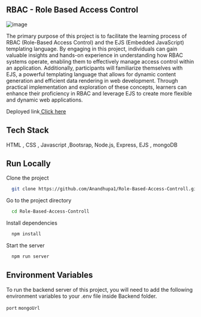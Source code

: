 ## RBAC - Role Based Access Control
![image]()



The primary purpose of this project is to facilitate the learning process of RBAC (Role-Based Access Control) and the EJS (Embedded JavaScript) templating language. By engaging in this project, individuals can gain valuable insights and hands-on experience in understanding how RBAC systems operate, enabling them to effectively manage access control within an application. Additionally, participants will familiarize themselves with EJS, a powerful templating language that allows for dynamic content generation and efficient data rendering in web development. Through practical implementation and exploration of these concepts, learners can enhance their proficiency in RBAC and leverage EJS to create more flexible and dynamic web applications.

Deployed link<a href="">  Click here</a> <br>


## Tech Stack

HTML , CSS , Javascript ,Bootsrap, Node.js, Express, EJS , mongoDB





## Run Locally

Clone the project

```bash
  git clone https://github.com/Anandhupa1/Role-Based-Access-Controll.git
```

Go to the project directory

```bash
  cd Role-Based-Access-Controll
```

Install dependencies

```bash
  npm install
```

Start the server

```bash
  npm run server
```


## Environment Variables

To run the backend server of this project, you will need to add the following environment variables to your .env file inside Backend folder.

`port` 
`mongoUrl`



